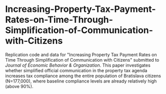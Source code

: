 # Increasing-Property-Tax-Payment-Rates-on-Time-Through-Simplification-of-Communication-with-Citizens

Replication code and data for "Increasing Property Tax Payment Rates on Time Through Simplification of Communication with Citizens" submitted to *Journal of Economic Behavior & Organization*. This paper investigates whether simplified official communication in the property tax agenda increases tax compliance among the entire population of Bratislava citizens (N=177,000), where baseline compliance levels are already relatively high (above 90%). 
